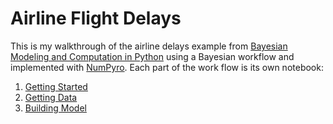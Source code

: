 # Airline Flight Delays

This is my walkthrough of the airline delays example from [Bayesian Modeling and Computation in Python](https://bayesiancomputationbook.com/welcome.html) using a Bayesian workflow and implemented with [NumPyro](https://num.pyro.ai/en/stable/getting_started.html). Each part of the work flow is its own notebook:

1. [Getting Started](./notebooks/00.getting-started.ipynb)
2. [Getting Data](./notebooks/01.getting-data.ipynb)
3. [Building Model](./notebooks/02.building-model.ipynb)